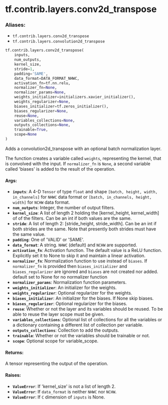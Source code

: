<div itemscope itemtype="http://developers.google.com/ReferenceObject">
<meta itemprop="name" content="tf.contrib.layers.conv2d_transpose" />
<meta itemprop="path" content="Stable" />
</div>

# tf.contrib.layers.conv2d_transpose

### Aliases:

* `tf.contrib.layers.conv2d_transpose`
* `tf.contrib.layers.convolution2d_transpose`

``` python
tf.contrib.layers.conv2d_transpose(
    inputs,
    num_outputs,
    kernel_size,
    stride=1,
    padding='SAME',
    data_format=DATA_FORMAT_NHWC,
    activation_fn=tf.nn.relu,
    normalizer_fn=None,
    normalizer_params=None,
    weights_initializer=initializers.xavier_initializer(),
    weights_regularizer=None,
    biases_initializer=tf.zeros_initializer(),
    biases_regularizer=None,
    reuse=None,
    variables_collections=None,
    outputs_collections=None,
    trainable=True,
    scope=None
)
```

Adds a convolution2d_transpose with an optional batch normalization layer.

The function creates a variable called `weights`, representing the
kernel, that is convolved with the input. If `normalizer_fn` is `None`, a
second variable called 'biases' is added to the result of the operation.

#### Args:

* <b>`inputs`</b>: A 4-D `Tensor` of type `float` and shape `[batch, height, width,
    in_channels]` for `NHWC` data format or `[batch, in_channels, height,
    width]` for `NCHW` data format.
* <b>`num_outputs`</b>: Integer, the number of output filters.
* <b>`kernel_size`</b>: A list of length 2 holding the [kernel_height, kernel_width] of
    of the filters. Can be an int if both values are the same.
* <b>`stride`</b>: A list of length 2: [stride_height, stride_width]. Can be an int if
    both strides are the same.  Note that presently both strides must have the
    same value.
* <b>`padding`</b>: One of 'VALID' or 'SAME'.
* <b>`data_format`</b>: A string. `NHWC` (default) and `NCHW` are supported.
* <b>`activation_fn`</b>: Activation function. The default value is a ReLU function.
    Explicitly set it to None to skip it and maintain a linear activation.
* <b>`normalizer_fn`</b>: Normalization function to use instead of `biases`. If
    `normalizer_fn` is provided then `biases_initializer` and
    `biases_regularizer` are ignored and `biases` are not created nor added.
    default set to None for no normalizer function
* <b>`normalizer_params`</b>: Normalization function parameters.
* <b>`weights_initializer`</b>: An initializer for the weights.
* <b>`weights_regularizer`</b>: Optional regularizer for the weights.
* <b>`biases_initializer`</b>: An initializer for the biases. If None skip biases.
* <b>`biases_regularizer`</b>: Optional regularizer for the biases.
* <b>`reuse`</b>: Whether or not the layer and its variables should be reused. To be
    able to reuse the layer scope must be given.
* <b>`variables_collections`</b>: Optional list of collections for all the variables or
    a dictionary containing a different list of collection per variable.
* <b>`outputs_collections`</b>: Collection to add the outputs.
* <b>`trainable`</b>: Whether or not the variables should be trainable or not.
* <b>`scope`</b>: Optional scope for variable_scope.


#### Returns:

A tensor representing the output of the operation.


#### Raises:

* <b>`ValueError`</b>: If 'kernel_size' is not a list of length 2.
* <b>`ValueError`</b>: If `data_format` is neither `NHWC` nor `NCHW`.
* <b>`ValueError`</b>: If `C` dimension of `inputs` is None.